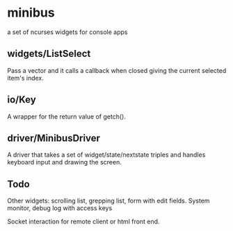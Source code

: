 # minibus
a set of ncurses widgets for console apps

widgets/ListSelect
------------------

Pass a vector<string> and it calls a callback when closed giving the current
selected item's index.


io/Key
------

A wrapper for the return value of getch().

driver/MinibusDriver
--------------------

A driver that takes a set of widget/state/nextstate triples and handles keyboard
input and drawing the screen.

Todo
----

Other widgets: scrolling list, grepping list, form with edit fields. System
monitor, debug log with access keys

Socket interaction for remote client or html front end.
